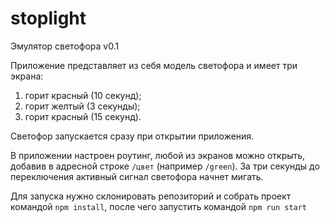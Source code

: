 # stoplight
Эмулятор светофора v0.1

Приложение представляет из себя модель светофора и имеет три экрана:
1. горит красный (10 секунд);
2. горит желтый (3 секунды);
3. горит красный (15 секунд).

Светофор запускается сразу при открытии приложения.

В приложении настроен роутинг, любой из экранов можно открыть, добавив в адресной строке `/цвет` (например `/green`). За три секунды до переключения активный сигнал
светофора начнет мигать.
  
Для запуска нужно склонировать репозиторий и собрать проект командой `npm install`, после чего запустить командой `npm run start`
